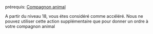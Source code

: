 prérequis: [Compagnon animal](../../1.%20Talent%20de%20base/Compagnon%20animal.md)

A partir du niveau 18, vous étes considéré comme accéléré. Nous ne pouvez utiliser cette action supplémentaire que pour donner un ordre à votre compagnon animal